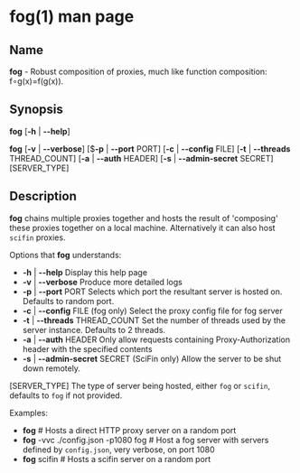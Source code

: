 # fog(1) man page
## Name
**fog** - Robust composition of proxies, much like function composition: f∘g(x)=f(g(x)).
## Synopsis
**fog** [**-h** | **--help**]

**fog** [**-v** | **--verbose**] [$**-p** | **--port** PORT] [**-c** | **--config** FILE] [**-t** | **--threads** THREAD_COUNT] [**-a** | **--auth** HEADER] [**-s** | **--admin-secret** SECRET] [SERVER_TYPE]
## Description
**fog** chains multiple proxies together and hosts the result of 'composing' these proxies together on a local machine. Alternatively it can also host `scifin` proxies.

Options that **fog** understands:
- **-h** | **--help** Display this help page
- **-v** | **--verbose** Produce more detailed logs
- **-p** | **--port** PORT Selects which port the resultant server is hosted on. Defaults to random port.
- **-c** | **--config** FILE (fog only) Select the proxy config file for fog server
- **-t** | **--threads** THREAD_COUNT Set the number of threads used by the server instance. Defaults to 2 threads.
- **-a** | **--auth** HEADER Only allow requests containing Proxy-Authorization header with the specified contents
- **-s** | **--admin-secret** SECRET (SciFin only) Allow the server to be shut down remotely.

[SERVER_TYPE]
The type of server being hosted, either `fog` or `scifin`, defaults to `fog` if not provided.

Examples:
- **fog** # Hosts a direct HTTP proxy server on a random port
- **fog** -vvc ./config.json -p1080 fog # Host a fog server with servers defined by `config.json`, very verbose, on port 1080
- **fog** scifin # Hosts a scifin server on a random port